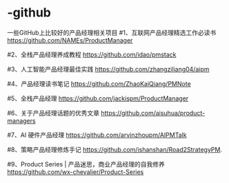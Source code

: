 # -github
一些GitHub上比较好的产品经理相关项目
#1、互联网产品经理精选工作必读书
https://github.com/NAMEs/ProductManager

#2、全栈产品经理养成教程
https://github.com/idao/pmstack

#3、人工智能产品经理最佳实践
https://github.com/zhangziliang04/aipm

#4、产品经理读书笔记
https://github.com/ZhaoKaiQiang/PMNote

#5、全栈产品经理
https://github.com/jackispm/ProductManager

#6、关于产品经理话题的优秀文章
https://github.com/aisuhua/product-managers

#7、AI 硬件产品经理
https://github.com/arvinzhoupm/AIPMTalk

#8、策略产品经理修炼手记
https://github.com/ishanshan/Road2StrategyPM.

#9、Product Series | 产品迷思，商业产品经理的自我修养
https://github.com/wx-chevalier/Product-Series

